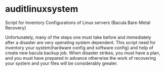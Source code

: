 # auditlinuxsystem

Script for Inventory Configurations of Linux servers (Bacula Bare-Metal Recovery)

Unfortunately, many of the steps one must take before and immediately after a disaster are very operating system dependent. This script need for inventory your system(hardware config and software config) and help of create new bacula backup job. When disaster strikes, you must have a plan, and you must have prepared in advance otherwise the work of recovering your system and your files will be considerably greater.
